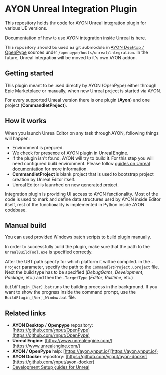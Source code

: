 AYON Unreal Integration Plugin
==============================

This repository holds the code for AYON Unreal integration plugin for various UE versions.

Documentation of how to use AYON integration inside Unreal is [here](https://ayon.ynput.io/docs/artist_hosts_unreal).

This repository should be used as git submodule in [AYON Desktop / OpenPype](https://github.com/ynput/OpenPype)
sources under `/openpype/hosts/unreal/integration`. In the future, Unreal
integration will be moved to it's own AYON addon.

Getting started
---------------

This plugin meant to be used directly by AYON (OpenPype) either through Epic Marketplace or manually, when
new Unreal project is started via AYON.

For every supported Unreal version there is one plugin (**Ayon**) and one project (**CommandletProject**).

How it works
------------

When you launch Unreal Editor on any task through AYON, following things will happen:

- Environment is prepared.
- We check for presence of AYON plugin in Unreal Engine.
- If the plugin isn't found, AYON will try to build it. For this step you
will need configured build environment. Please follow [guides on Unreal documentation](https://docs.unrealengine.com/5.0/en-US/setting-up-your-development-environment-for-cplusplus-in-unreal-engine/) for more information.
- **CommandletProject** is blank project that is used to bootstrap project
creation by Unreal Editor itself.
- Unreal Editor is launched on new generated project.

Integration plugin is providing UI access to AYON functionality. Most of
the code is used to mark and define data structures used by AYON inside
Editor itself, rest of the functionality is implemented in Python inside
AYON codebase.

Manual build
------------

You can used provided Windows batch scripts to build plugin manually.

In order to successfully build the plugin, make sure that the path to the `UnrealBuildTool.exe` is specified correctly.

After the UBT path specify for which platform it will be compiled. in the `-Project` parameter, specify the path to the `CommandletProject.uproject` file. Next the build type has to be specified (*DebugGame*, *Development*, *Package*, etc.) and then the `-TargetType` (*Editor*, *Runtime*, etc.)

`BuildPlugin_[Ver].bat` runs the building process in the background. If you want to show the progress inside the command prompt, use the `BuildPlugin_[Ver]_Window.bat` file.

Related links
--------------------

- **AYON Desktop** / **Openpype** repository: [https://github.com/ynput/OpenPype](https://github.com/ynput/OpenPype)
- **Unreal Engine**: [https://www.unrealengine.com/](https://www.unrealengine.com/)
- **AYON / OpenPype** help: [https://ayon.ynput.io/](https://ayon.ynput.io/)
- **AYON Docker** repository: [https://github.com/ynput/ayon-docker](https://github.com/ynput/ayon-docker)
- [Development Setup guides for Unreal](https://docs.unrealengine.com/5.0/en-US/setting-up-your-development-environment-for-cplusplus-in-unreal-engine/)
